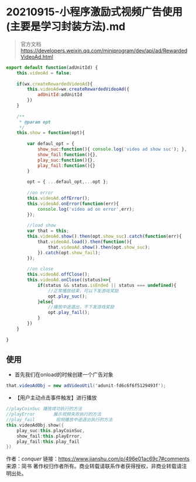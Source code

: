 # 20210915-小程序激励式视频广告使用(主要是学习封装方法).md

> 官方文档 https://developers.weixin.qq.com/miniprogram/dev/api/ad/RewardedVideoAd.html

```js
export default function(adUnitId) {
    this.videoAd = false;   
    
    if(wx.createRewardedVideoAd){
        this.videoAd=wx.createRewardedVideoAd({
            adUnitId:adUnitId
        })
    }
    
    /**
     * @param opt
     */
    this.show = function(opt){
        
        var defaul_opt = {
            show_suc:function(){ console.log('video ad show suc'); },
            show_fail:function(){},
            play_suc:function(){},
            play_fail:function(){}
        }
        
        opt = { ...defaul_opt,...opt };
        
        //on error
        this.videoAd.offError();
        this.videoAd.onError(function(err){
            console.log('video ad on error',err);
        });
        
        //load show 
        var that = this;        
        this.videoAd.show().then(opt.show_suc).catch(function(err){
            that.videoAd.load().then(function(){
                that.videoAd.show().then(opt.show_suc);
            }).catch(opt.show_fail);
        });
        
        //on close
        this.videoAd.offClose();
        this.videoAd.onClose((status)=>{
            if(status && status.isEnded || status === undefined){
                //正常播放结束，可以下发游戏奖励
                opt.play_suc();
            }else{
                //播放中途退出，不下发游戏奖励
                opt.play_fail();
            }
        })
    }
    
}
```

## 使用

- 首先我们在onload的时候创建一个广告对象

```csharp
that.videoAdObj = new adVideoUtil('adunit-fd6c6f6f5129493f');
```

- 【用户主动点击事件触发】进行播放

```kotlin
//playCoinSuc 播放成功执行的方法
//playError       展示视频失败执行的方法
//play_fail        视频播放中途退出执行的方法
this.videoAdObj.show({
    play_suc:this.playCoinSuc,
    show_fail:this.playError,
    play_fail:this.play_fail
})
```



作者：_conquer_
链接：https://www.jianshu.com/p/496e01ac69c7#comments
来源：简书
著作权归作者所有。商业转载请联系作者获得授权，非商业转载请注明出处。